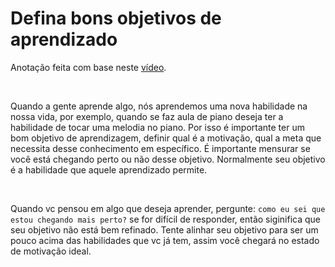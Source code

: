 # Defina bons objetivos de aprendizado

Anotação feita com base neste [vídeo](https://www.youtube.com/watch?v=n-HvwyJKyII).

<br>

Quando a gente aprende algo, nós aprendemos uma nova habilidade na nossa vida, por exemplo, quando se faz aula de piano deseja ter a habilidade de tocar uma melodia no piano. Por isso é importante ter um bom objetivo de aprendizagem, definir qual é a motivação, qual a meta que necessita desse conhecimento em específico. É importante mensurar se você está chegando perto ou não desse objetivo. Normalmente seu objetivo é a habilidade que aquele aprendizado permite.

<br>

Quando vc pensou em algo que deseja aprender, pergunte: `como eu sei que estou chegando mais perto?` se for difícil de responder, então siginifica que seu objetivo não está bem refinado. Tente alinhar seu objetivo para ser um pouco acima das habilidades que vc já tem, assim você chegará no estado de motivação ideal.
